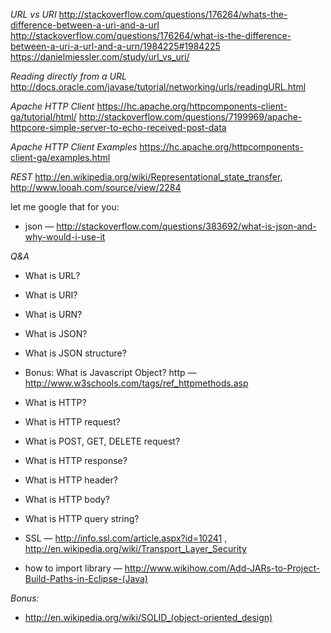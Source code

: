 *URL vs URI*
http://stackoverflow.com/questions/176264/whats-the-difference-between-a-uri-and-a-url
http://stackoverflow.com/questions/176264/what-is-the-difference-between-a-uri-a-url-and-a-urn/1984225#1984225
https://danielmiessler.com/study/url_vs_uri/

*Reading directly from a URL*
http://docs.oracle.com/javase/tutorial/networking/urls/readingURL.html

*Apache HTTP Client*
https://hc.apache.org/httpcomponents-client-ga/tutorial/html/
http://stackoverflow.com/questions/7199969/apache-httpcore-simple-server-to-echo-received-post-data

*Apache HTTP Client Examples*
https://hc.apache.org/httpcomponents-client-ga/examples.html

*REST*
http://en.wikipedia.org/wiki/Representational_state_transfer,
http://www.looah.com/source/view/2284

let me google that for you:
* json — http://stackoverflow.com/questions/383692/what-is-json-and-why-would-i-use-it


*Q&A*
* What is URL?
* What is URI?
* What is URN?
* What is JSON?
* What is JSON structure?
* Bonus: What is Javascript Object?
http — http://www.w3schools.com/tags/ref_httpmethods.asp

* What is HTTP?
* What is HTTP request?
* What is POST, GET, DELETE request?
* What is HTTP response?
* What is HTTP header?
* What is HTTP body?
* What is HTTP query string?

* SSL — http://info.ssl.com/article.aspx?id=10241 , http://en.wikipedia.org/wiki/Transport_Layer_Security
* how to import library — http://www.wikihow.com/Add-JARs-to-Project-Build-Paths-in-Eclipse-(Java)

*Bonus:*
* http://en.wikipedia.org/wiki/SOLID_(object-oriented_design)
